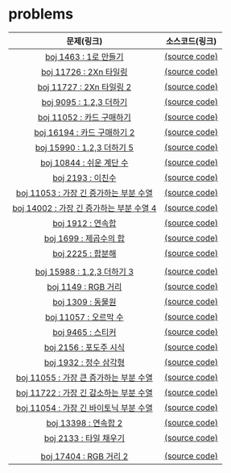 problems
========
|문제(링크)|소스코드(링크)|
|:-------:|:-------:|
| [boj 1463 : 1로 만들기](https://acmicpc.net/problem/1463) | [(source code)](https://github.com/95kim1/study_learn/blob/main/ps/learn/basic/DynamicProgramming_1/%5Bboj1463_1%EB%A1%9C%EB%A7%8C%EB%93%A4%EA%B8%B0%5D.cpp) |
| [boj 11726 : 2Xn 타일링](https://acmicpc.net/problem/11726) | [(source code)](https://github.com/95kim1/study_learn/blob/main/ps/learn/basic/DynamicProgramming_1/%5Bboj11726_2Xn%ED%83%80%EC%9D%BC%EB%A7%81%5D.cpp) |
| [boj 11727 : 2Xn 타일링 2](https://acmicpc.net/problem/11727) | [(source code)](https://github.com/95kim1/study_learn/blob/main/ps/learn/basic/DynamicProgramming_1/%5Bboj11727_2Xn%20%ED%83%80%EC%9D%BC%EB%A7%812%5D.cpp) |
| [boj 9095 : 1,2,3 더하기](https://acmicpc.net/problem/9095) | [(source code)](https://github.com/95kim1/study_learn/blob/main/ps/learn/basic/DynamicProgramming_1/%5Bboj9095_1%2C2%2C3%EB%8D%94%ED%95%98%EA%B8%B0%5D.cpp) |
| [boj 11052 : 카드 구매하기](https://acmicpc.net/problem/11052) | [(source code)](https://github.com/95kim1/study_learn/blob/main/ps/learn/basic/DynamicProgramming_1/%5Bboj11052_%EC%B9%B4%EB%93%9C%EA%B5%AC%EB%A7%A4%ED%95%98%EA%B8%B0%5D.cpp) |
| [boj 16194 : 카드 구매하기 2](https://acmicpc.net/problem/16194) | [(source code)](https://github.com/95kim1/study_learn/blob/main/ps/learn/basic/DynamicProgramming_1/%5Bboj16194_%EC%B9%B4%EB%93%9C%EA%B5%AC%EB%A7%A4%ED%95%98%EA%B8%B02%5D.cpp) |
| [boj 15990 : 1,2,3 더하기 5](https://acmicpc.net/problem/15990) | [(source code)](https://github.com/95kim1/study_learn/blob/main/ps/learn/basic/DynamicProgramming_1/%5Bboj15990_1%2C2%2C3%EB%8D%94%ED%95%98%EA%B8%B05%5D.cpp) |
| [boj 10844 : 쉬운 계단 수](https://acmicpc.net/problem/10844) | [(source code)](https://github.com/95kim1/study_learn/blob/main/ps/learn/basic/DynamicProgramming_1/%5Bboj10844_%EC%89%AC%EC%9A%B4%EA%B3%84%EB%8B%A8%EC%88%98%5D.cpp) |
| [boj 2193 : 이친수](https://acmicpc.net/problem/2193) | [(source code)](https://github.com/95kim1/study_learn/blob/main/ps/learn/basic/DynamicProgramming_1/%5Bboj2193_%EC%9D%B4%EC%B9%9C%EC%88%98%5D.cpp) |
| [boj 11053 : 가장 긴 증가하는 부분 수열](https://acmicpc.net/problem/11053) | [(source code)](https://github.com/95kim1/study_learn/blob/main/ps/learn/basic/DynamicProgramming_1/%5Bboj11053_%EA%B0%80%EC%9E%A5%EA%B8%B4%EC%A6%9D%EA%B0%80%ED%95%98%EB%8A%94%EB%B6%80%EB%B6%84%EC%88%98%EC%97%B4%5D.cpp) |
| [boj 14002 : 가장 긴 증가하는 부분 수열 4](https://acmicpc.net/problem/14002) | [(source code)](https://github.com/95kim1/study_learn/blob/main/ps/learn/basic/DynamicProgramming_1/%5Bboj14002_%EA%B0%80%EC%9E%A5%EA%B8%B4%EC%A6%9D%EA%B0%80%ED%95%98%EB%8A%94%EB%B6%80%EB%B6%84%EC%88%98%EC%97%B44%5D.cpp) |
| [boj 1912 : 연속합](https://acmicpc.net/problem/1912) | [(source code)](https://github.com/95kim1/study_learn/blob/main/ps/learn/basic/DynamicProgramming_1/%5Bboj1912%20_%EC%97%B0%EC%86%8D%ED%95%A9%5D.cpp) |
| [boj 1699 : 제곱수의 합](https://acmicpc.net/problem/1699) | [(source code)](https://github.com/95kim1/study_learn/blob/main/ps/learn/basic/DynamicProgramming_1/%5Bboj1699_%EC%A0%9C%EA%B3%B1%EC%88%98%EC%9D%98%ED%95%A9%5D.cpp) |
| [boj 2225 : 합분해](https://acmicpc.net/problem/2225) | [(source code)](https://github.com/95kim1/study_learn/blob/main/ps/learn/basic/DynamicProgramming_1/%5Bboj2225_%ED%95%A9%EB%B6%84%ED%95%B4%5D.cpp) |
| | |
| [boj 15988 : 1,2,3 더하기 3](https://acmicpc.net/problem/15988) | [(source code)](https://github.com/95kim1/study_learn/blob/main/ps/learn/basic/DynamicProgramming_1/%5Bboj15988_1%2C2%2C3%EB%8D%94%ED%95%98%EA%B8%B03%5D.cpp) |
| [boj 1149 : RGB 거리](https://acmicpc.net/problem/1149) | [(source code)](https://github.com/95kim1/study_learn/blob/main/ps/learn/basic/DynamicProgramming_1/%5Bboj1149_RGB%EA%B1%B0%EB%A6%AC%5D.cpp) |
| [boj 1309 : 동물원](https://acmicpc.net/problem/1309) | [(source code)](https://github.com/95kim1/study_learn/blob/main/ps/learn/basic/DynamicProgramming_1/%5Bboj1309_%EB%8F%99%EB%AC%BC%EC%9B%90%5D.cpp) |
| [boj 11057 : 오르막 수](https://acmicpc.net/problem/11057) | [(source code)](https://github.com/95kim1/study_learn/blob/main/ps/learn/basic/DynamicProgramming_1/%5Bboj11057_%EC%98%A4%EB%A5%B4%EB%A7%89%EC%88%98%5D.cpp) |
| [boj 9465 : 스티커](https://acmicpc.net/problem/9465) | [(source code)](https://github.com/95kim1/study_learn/blob/main/ps/learn/basic/DynamicProgramming_1/%5Bboj9465_%EC%8A%A4%ED%8B%B0%EC%BB%A4%5D.cpp) |
| [boj 2156 : 포도주 시식](https://acmicpc.net/problem/2156) | [(source code)](https://github.com/95kim1/study_learn/blob/main/ps/learn/basic/DynamicProgramming_1/%5Bboj2156_%ED%8F%AC%EB%8F%84%EC%A3%BC%EC%8B%9C%EC%8B%9D%5D.cpp) |
| [boj 1932 : 정수 삼각형](https://acmicpc.net/problem/1932) | [(source code)](https://github.com/95kim1/study_learn/blob/main/ps/learn/basic/DynamicProgramming_1/%5Bboj1932_%EC%A0%95%EC%88%98%EC%82%BC%EA%B0%81%ED%98%95%5D.cpp) |
| [boj 11055 : 가장 큰 증가하는 부분 수열](https://acmicpc.net/problem/11055) | [(source code)](https://github.com/95kim1/study_learn/blob/main/ps/learn/basic/DynamicProgramming_1/%5Bboj11055_%EA%B0%80%EC%9E%A5%ED%81%B0%EC%A6%9D%EA%B0%80%ED%95%98%EB%8A%94%EB%B6%80%EB%B6%84%EC%88%98%EC%97%B4%5D.cpp) |
| [boj 11722 : 가장 긴 감소하는 부분 수열](https://acmicpc.net/problem/11722) | [(source code)](https://github.com/95kim1/study_learn/blob/main/ps/learn/basic/DynamicProgramming_1/%5Bboj11722_%EA%B0%80%EC%9E%A5%EA%B8%B4%EA%B0%90%EC%86%8C%ED%95%98%EB%8A%94%EB%B6%80%EB%B6%84%EC%88%98%EC%97%B4%5D.cpp) |
| [boj 11054 : 가장 긴 바이토닉 부분 수열](https://acmicpc.net/problem/11054) | [(source code)](https://github.com/95kim1/study_learn/blob/main/ps/learn/basic/DynamicProgramming_1/%5Bboj11054_%EA%B0%80%EC%9E%A5%EA%B8%B4%EB%B0%94%EC%9D%B4%ED%86%A0%EB%8B%89%EB%B6%80%EB%B6%84%EC%88%98%EC%97%B4%5D.cpp) |
| [boj 13398 : 연속합 2](https://acmicpc.net/problem/13398) | [(source code)](https://github.com/95kim1/study_learn/blob/main/ps/learn/basic/DynamicProgramming_1/%5Bboj13398_%EC%97%B0%EC%86%8D%ED%95%A92%5D.cpp) |
| [boj 2133 : 타일 채우기](https://acmicpc.net/problem/2133) | [(source code)](https://github.com/95kim1/study_learn/blob/main/ps/learn/basic/DynamicProgramming_1/%5Bboj2133_%ED%83%80%EC%9D%BC%EC%B1%84%EC%9A%B0%EA%B8%B0%5D.cpp) |
| | |
| [boj 17404 : RGB 거리 2](https://acmicpc.net/problem/17404) | [(source code)](https://github.com/95kim1/study_learn/blob/main/ps/learn/basic/DynamicProgramming_1/%5Bboj17404_RGB%EA%B1%B0%EB%A6%AC2%5D.cpp) |
